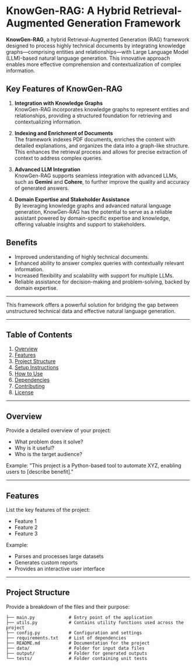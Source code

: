 
# KnowGen-RAG: A Hybrid Retrieval-Augmented Generation Framework

**KnowGen-RAG**, a hybrid Retrieval-Augmented Generation (RAG) framework designed to process highly technical documents by integrating knowledge graphs—comprising entities and relationships—with Large Language Model (LLM)-based natural language generation. This innovative approach enables more effective comprehension and contextualization of complex information.

## Key Features of KnowGen-RAG

1. **Integration with Knowledge Graphs**  
   KnowGen-RAG incorporates knowledge graphs to represent entities and relationships, providing a structured foundation for retrieving and contextualizing information.

2. **Indexing and Enrichment of Documents**  
   The framework indexes PDF documents, enriches the content with detailed explanations, and organizes the data into a graph-like structure. This enhances the retrieval process and allows for precise extraction of context to address complex queries.

3. **Advanced LLM Integration**  
   KnowGen-RAG supports seamless integration with advanced LLMs, such as **Gemini** and **Cohere**, to further improve the quality and accuracy of generated answers.

4. **Domain Expertise and Stakeholder Assistance**  
   By leveraging knowledge graphs and advanced natural language generation, KnowGen-RAG has the potential to serve as a reliable assistant powered by domain-specific expertise and knowledge, offering valuable insights and support to stakeholders.

## Benefits

- Improved understanding of highly technical documents.
- Enhanced ability to answer complex queries with contextually relevant information.
- Increased flexibility and scalability with support for multiple LLMs.
- Reliable assistance for decision-making and problem-solving, backed by domain expertise.

---

This framework offers a powerful solution for bridging the gap between unstructured technical data and effective natural language generation.


---

## Table of Contents

1. [Overview](#overview)
2. [Features](#features)
3. [Project Structure](#project-structure)
4. [Setup Instructions](#setup-instructions)
5. [How to Use](#how-to-use)
6. [Dependencies](#dependencies)
7. [Contributing](#contributing)
8. [License](#license)

---

## Overview

Provide a detailed overview of your project:

- What problem does it solve?
- Why is it useful?
- Who is the target audience?

Example:
"This project is a Python-based tool to automate XYZ, enabling users to [describe benefit]."

---

## Features

List the key features of the project:

- Feature 1
- Feature 2
- Feature 3

Example:
- Parses and processes large datasets
- Generates custom reports
- Provides an interactive user interface

---

## Project Structure

Provide a breakdown of the files and their purpose:

```plaintext
├── main.py             # Entry point of the application
├── utils.py            # Contains utility functions used across the project
├── config.py           # Configuration and settings
├── requirements.txt    # List of dependencies
├── README.md           # Documentation for the project
├── data/               # Folder for input data files
├── output/             # Folder for generated outputs
└── tests/              # Folder containing unit tests
